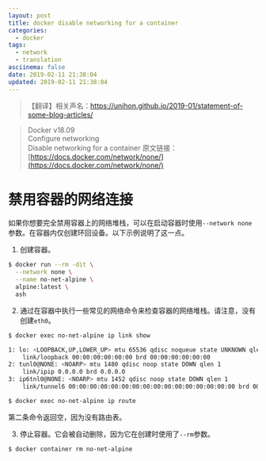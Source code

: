 ```yaml
---
layout: post
title: docker disable networking for a container
categories:
  - docker
tags:
  - network
  - translation
asciinema: false
date: 2019-02-11 21:38:04
updated: 2019-02-11 21:38:04
---
```


> 【翻译】相关声名：[https://unihon.github.io/2019-01/statement-of-some-blog-articles/ ](https://unihon.github.io/2019-01/statement-of-some-blog-articles/)

<!-- more -->
> Docker v18.09  
> Configure networking  
> Disable networking for a container
> 原文链接：[https://docs.docker.com/network/none/](https://docs.docker.com/network/none/)

# 禁用容器的网络连接

如果你想要完全禁用容器上的网络堆栈，可以在启动容器时使用`--network none`参数。在容器内仅创建环回设备。以下示例说明了这一点。

1. 创建容器。

``` bash
$ docker run --rm -dit \
  --network none \
  --name no-net-alpine \
  alpine:latest \
  ash
```

2. 通过在容器中执行一些常见的网络命令来检查容器的网络堆栈。请注意，没有创建`eth0`。

``` bash
$ docker exec no-net-alpine ip link show

1: lo: <LOOPBACK,UP,LOWER_UP> mtu 65536 qdisc noqueue state UNKNOWN qlen 1
    link/loopback 00:00:00:00:00:00 brd 00:00:00:00:00:00
2: tunl0@NONE: <NOARP> mtu 1480 qdisc noop state DOWN qlen 1
    link/ipip 0.0.0.0 brd 0.0.0.0
3: ip6tnl0@NONE: <NOARP> mtu 1452 qdisc noop state DOWN qlen 1
    link/tunnel6 00:00:00:00:00:00:00:00:00:00:00:00:00:00:00:00 brd 00:00:00:00:00:00:00:00:00:00:00:00:00:00:00:00
```

``` bash
$ docker exec no-net-alpine ip route
```

第二条命令返回空，因为没有路由表。

3. 停止容器。它会被自动删除，因为它在创建时使用了`--rm`参数。

``` bash
$ docker container rm no-net-alpine
```
